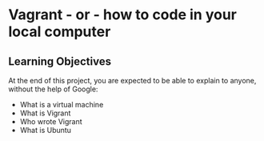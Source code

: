 # Vagrant - or - how to code in your local computer
## Learning Objectives

At the end of this project, you are expected to be able to explain to anyone, without the help of Google:
* What is a virtual machine
* What is Vigrant
* Who wrote Vigrant
* What is Ubuntu

